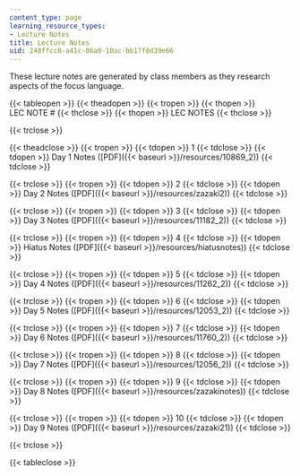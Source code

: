 ```yaml
---
content_type: page
learning_resource_types:
- Lecture Notes
title: Lecture Notes
uid: 248ffcc0-a41c-06a0-10ac-bb17f0d39e66
---
```


These lecture notes are generated by class members as they research aspects of the focus language.

{{< tableopen >}}
{{< theadopen >}}
{{< tropen >}}
{{< thopen >}}
LEC NOTE #
{{< thclose >}}
{{< thopen >}}
LEC NOTES
{{< thclose >}}

{{< trclose >}}

{{< theadclose >}}
{{< tropen >}}
{{< tdopen >}}
1
{{< tdclose >}}
{{< tdopen >}}
Day 1 Notes ([PDF]({{< baseurl >}}/resources/10869_2))
{{< tdclose >}}

{{< trclose >}}
{{< tropen >}}
{{< tdopen >}}
2
{{< tdclose >}}
{{< tdopen >}}
Day 2 Notes ([PDF]({{< baseurl >}}/resources/zazaki2))
{{< tdclose >}}

{{< trclose >}}
{{< tropen >}}
{{< tdopen >}}
3
{{< tdclose >}}
{{< tdopen >}}
Day 3 Notes ([PDF]({{< baseurl >}}/resources/11182_2))
{{< tdclose >}}

{{< trclose >}}
{{< tropen >}}
{{< tdopen >}}
4
{{< tdclose >}}
{{< tdopen >}}
Hiatus Notes ([PDF]({{< baseurl >}}/resources/hiatusnotes))
{{< tdclose >}}

{{< trclose >}}
{{< tropen >}}
{{< tdopen >}}
5
{{< tdclose >}}
{{< tdopen >}}
Day 4 Notes ([PDF]({{< baseurl >}}/resources/11262_2))
{{< tdclose >}}

{{< trclose >}}
{{< tropen >}}
{{< tdopen >}}
6
{{< tdclose >}}
{{< tdopen >}}
Day 5 Notes ([PDF]({{< baseurl >}}/resources/12053_2))
{{< tdclose >}}

{{< trclose >}}
{{< tropen >}}
{{< tdopen >}}
7
{{< tdclose >}}
{{< tdopen >}}
Day 6 Notes ([PDF]({{< baseurl >}}/resources/11760_2))
{{< tdclose >}}

{{< trclose >}}
{{< tropen >}}
{{< tdopen >}}
8
{{< tdclose >}}
{{< tdopen >}}
Day 7 Notes ([PDF]({{< baseurl >}}/resources/12056_2))
{{< tdclose >}}

{{< trclose >}}
{{< tropen >}}
{{< tdopen >}}
9
{{< tdclose >}}
{{< tdopen >}}
Day 8 Notes ([PDF]({{< baseurl >}}/resources/zazakinotes))
{{< tdclose >}}

{{< trclose >}}
{{< tropen >}}
{{< tdopen >}}
10
{{< tdclose >}}
{{< tdopen >}}
Day 9 Notes ([PDF]({{< baseurl >}}/resources/zazaki21))
{{< tdclose >}}

{{< trclose >}}

{{< tableclose >}}